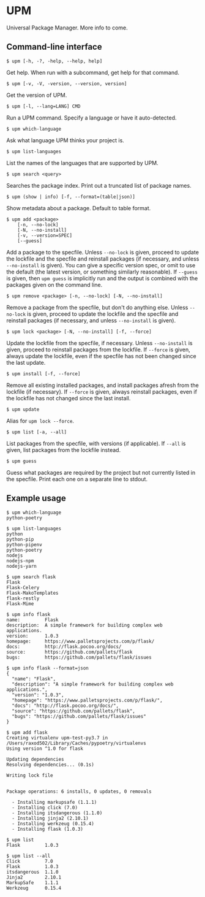 # UPM

Universal Package Manager. More info to come.

## Command-line interface

    $ upm [-h, -?, -help, --help, help]

Get help. When run with a subcommand, get help for that command.

    $ upm [-v, -V, -version, --version, version]

Get the version of UPM.

    $ upm [-l, --lang=LANG] CMD

Run a UPM command. Specify a language or have it auto-detected.

    $ upm which-language

Ask what language UPM thinks your project is.

    $ upm list-languages

List the names of the languages that are supported by UPM.

    $ upm search <query>

Searches the package index. Print out a truncated list of package
names.

    $ upm (show | info) [-f, --format=(table|json)]

Show metadata about a package. Default to table format.

    $ upm add <package>
        [-n, --no-lock]
        [-N, --no-install]
        [-v, --version=SPEC]
        [--guess]

Add a package to the specfile. Unless `--no-lock` is given, proceed to
update the lockfile and the specfile and reinstall packages (if
necessary, and unless `--no-install` is given). You can give a
specific version spec, or omit to use the default (the latest version,
or something similarly reasonable). If `--guess` is given, then `upm
guess` is implicitly run and the output is combined with the packages
given on the command line.

    $ upm remove <package> [-n, --no-lock] [-N, --no-install]

Remove a package from the specfile, but don't do anything else. Unless
`--no-lock` is given, proceed to update the lockfile and the specfile
and reinstall packages (if necessary, and unless `--no-install` is
given).

    $ upm lock <package> [-N, --no-install] [-f, --force]

Update the lockfile from the specfile, if necessary. Unless
`--no-install` is given, proceed to reinstall packages from the
lockfile. If `--force` is given, always update the lockfile, even if
the specfile has not been changed since the last update.

    $ upm install [-f, --force]

Remove all existing installed packages, and install packages afresh
from the lockfile (if necessary). If `--force` is given, always
reinstall packages, even if the lockfile has not changed since the
last install.

    $ upm update

Alias for `upm lock --force`.

    $ upm list [-a, --all]

List packages from the specfile, with versions (if applicable). If
`--all` is given, list packages from the lockfile instead.

    $ upm guess

Guess what packages are required by the project but not currently
listed in the specfile. Print each one on a separate line to stdout.

## Example usage

    $ upm which-language
    python-poetry

    $ upm list-languages
    python
    python-pip
    python-pipenv
    python-poetry
    nodejs
    nodejs-npm
    nodejs-yarn

    $ upm search flask
    Flask
    Flask-Celery
    Flask-MakoTemplates
    flask-restly
    Flask-Mime

    $ upm info flask
    name:         Flask
    description:  A simple framework for building complex web applications.
    version:      1.0.3
    homepage:     https://www.palletsprojects.com/p/flask/
    docs:         http://flask.pocoo.org/docs/
    source:       https://github.com/pallets/flask
    bugs:         https://github.com/pallets/flask/issues

    $ upm info flask --format=json
    {
      "name": "Flask",
      "description": "A simple framework for building complex web applications.",
      "version": "1.0.3",
      "homepage": "https://www.palletsprojects.com/p/flask/",
      "docs": "http://flask.pocoo.org/docs/",
      "source": "https://github.com/pallets/flask",
      "bugs": "https://github.com/pallets/flask/issues"
    }

    $ upm add flask
    Creating virtualenv upm-test-py3.7 in /Users/raxod502/Library/Caches/pypoetry/virtualenvs
    Using version ^1.0 for flask

    Updating dependencies
    Resolving dependencies... (0.1s)

    Writing lock file


    Package operations: 6 installs, 0 updates, 0 removals

      - Installing markupsafe (1.1.1)
      - Installing click (7.0)
      - Installing itsdangerous (1.1.0)
      - Installing jinja2 (2.10.1)
      - Installing werkzeug (0.15.4)
      - Installing flask (1.0.3)

    $ upm list
    Flask         1.0.3

    $ upm list --all
    Click         7.0
    Flask         1.0.3
    itsdangerous  1.1.0
    Jinja2        2.10.1
    MarkupSafe    1.1.1
    Werkzeug      0.15.4
